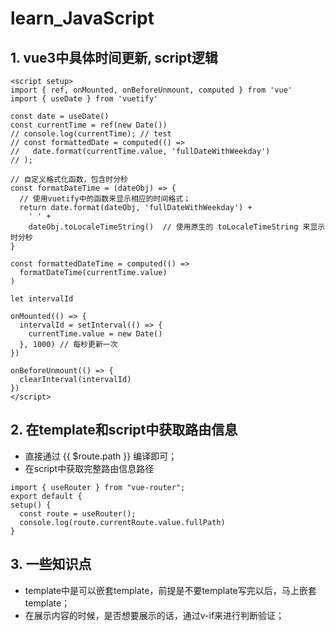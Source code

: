 # learn_JavaScript
## 1. vue3中具体时间更新, script逻辑
```
<script setup>
import { ref, onMounted, onBeforeUnmount, computed } from 'vue'
import { useDate } from 'vuetify'

const date = useDate()
const currentTime = ref(new Date())
// console.log(currentTime); // test
// const formattedDate = computed(() =>
//   date.format(currentTime.value, 'fullDateWithWeekday')
// );

// 自定义格式化函数，包含时分秒
const formatDateTime = (dateObj) => {
  // 使用vuetify中的函数来显示相应的时间格式；
  return date.format(dateObj, 'fullDateWithWeekday') +
    ' ' +
    dateObj.toLocaleTimeString()  // 使用原生的 toLocaleTimeString 来显示时分秒
}

const formattedDateTime = computed(() =>
  formatDateTime(currentTime.value)
)

let intervalId

onMounted(() => {
  intervalId = setInterval(() => {
    currentTime.value = new Date()
  }, 1000) // 每秒更新一次
})

onBeforeUnmount(() => {
  clearInterval(intervalId)
})
</script>
```
## 2. 在template和script中获取路由信息
- 直接通过 {{ $route.path }} 编译即可；
- 在script中获取完整路由信息路径
```
import { useRouter } from "vue-router";
export default {
setup() {
  const route = useRouter();
  console.log(route.currentRoute.value.fullPath)
}
```
## 3. 一些知识点
- template中是可以嵌套template，前提是不要template写完以后，马上嵌套template；
- 在展示内容的时候，是否想要展示的话，通过v-if来进行判断验证；
